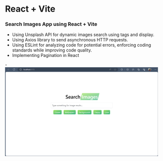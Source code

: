 # React + Vite

### Search Images App using React + Vite

- Using Unsplash API for dynamic images search using tags and display.
- Using Axios library to send asynchronous HTTP requests.
- Using ESLint for analyzing code for potential errors, enforcing coding standards while improving code quality.
- Implementing Pagination in React

-![Unsplash](./src/assets/unsplash1.png)
